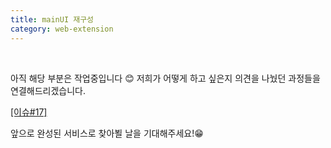 ```yaml
---
title: mainUI 재구성
category: web-extension
---
```

<br>

아직 해당 부분은 작업중입니다 😊 저희가 어떻게 하고 싶은지 의견을 나눴던 과정들을 연결해드리겠습니다.

[[이슈#17]](https://github.com/teamkw/PangBot-Web-Extension/issues/17)

앞으로 완성된 서비스로 찾아뵐 날을 기대해주세요!😁
